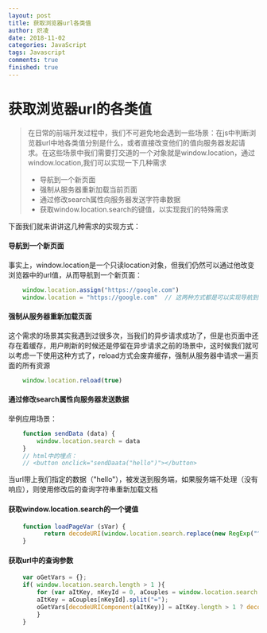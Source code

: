 ```yaml
---
layout: post
title: 获取浏览器url各类值
author: 炽凌
date: 2018-11-02
categories: JavaScript
tags: Javascript
comments: true
finished: true
---
```

# 获取浏览器url的各类值
> 在日常的前端开发过程中，我们不可避免地会遇到一些场景：在js中判断浏览器url中地各类值分别是什么，或者直接改变他们的值向服务器发起请求。在这些场景中我们需要打交道的一个对象就是window.location，通过window.location,我们可以实现一下几种需求
> - 导航到一个新页面
> - 强制从服务器重新加载当前页面
> - 通过修改search属性向服务器发送字符串数据
> - 获取window.location.search的键值，以实现我们的特殊需求

下面我们就来讲讲这几种需求的实现方式：
#### 导航到一个新页面
事实上，window.location是一个只读location对象，但我们仍然可以通过他改变浏览器中的url值，从而导航到一个新页面：
```javascript
	window.location.assign("https://google.com")
	window.location = "https://google.com"  // 这两种方式都是可以实现导航到新页面的
```
#### 强制从服务器重新加载页面
这个需求的场景其实我遇到过很多次，当我们的异步请求成功了，但是也页面中还存在着缓存，用户刷新的时候还是停留在异步请求之前的场景中，这时候我们就可以考虑一下使用这种方式了，reload方式会废弃缓存，强制从服务器中请求一遍页面的所有资源
```javascript
	window.location.reload(true)
```
#### 通过修改search属性向服务器发送数据
举例应用场景：
```javascript
	function sendData (data) {
		window.location.search = data
	}
	// html中的埋点：
	// <button onclick="sendDaata("hello")"></button>
```
当url带上我们指定的数据（"hello"），被发送到服务端，如果服务端不处理（没有响应），则使用修改后的查询字符串重新加载文档
#### 获取window.location.search的一个键值
```javascript
	function loadPageVar (sVar) {
		  return decodeURI(window.location.search.replace(new RegExp("^(?:.*[&\\?]" + encodeURI(sVar).replace(/[\.\+\*]/g, "\\$&") + "(?:\\=([^&]*))?)?.*$", "i"), "$1"));
	}
```
#### 获取url中的查询参数
```javascript
	var oGetVars = {};
	if( window.location.search.length > 1 ){
		for (var aItKey, nKeyId = 0, aCouples = window.location.search.substr(1).split("&");nKeyId < aCouples.length; nKeyId++) {
		aItKey = aCouples[nKeyId].split("=");
		oGetVars[decodeURIComponent(aItKey)] = aItKey.length > 1 ? decodeURIComponent(aItKey[1]) : "";
		}
	}
```



















